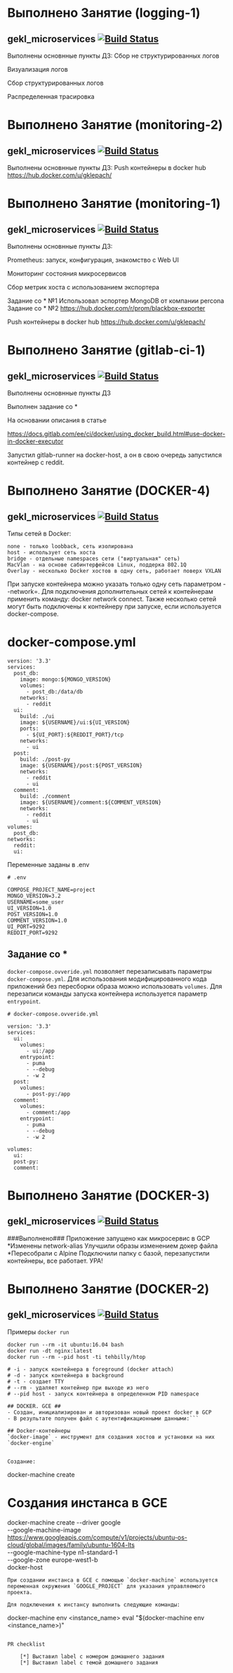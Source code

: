 # Выполнено Занятие (logging-1)

## gekl_microservices [![Build Status](https://travis-ci.com/Otus-DevOps-2019-08/gekl_microservices.svg?branch=logging-1)](https://travis-ci.com/Otus-DevOps-2019-08/gekl_microservices.svg?branch=logging-1)


Выполнены основнные пункты ДЗ:
  Сбор не структурированных логов
  
  Визуализация логов
  
  Сбор структурированных логов
  
  Распределенная трасировка

# Выполнено Занятие (monitoring-2)

## gekl_microservices [![Build Status](https://travis-ci.com/Otus-DevOps-2019-08/gekl_microservices.svg?branch=monitoring-2)](https://travis-ci.com/Otus-DevOps-2019-08/gekl_microservices.svg?branch=monitoring-2)


Выполнены основнные пункты ДЗ:
  Push контейнеры в docker hub https://hub.docker.com/u/gklepach/


# Выполнено Занятие (monitoring-1)

## gekl_microservices [![Build Status](https://travis-ci.com/Otus-DevOps-2019-08/gekl_microservices.svg?branch=monitoring-1)](https://travis-ci.com/Otus-DevOps-2019-08/gekl_microservices.svg?branch=monitoring-1)


Выполнены основнные пункты ДЗ:

Prometheus: запуск, конфигурация, знакомство с Web UI

Мониторинг состояния микросервисов

Сбор метрик хоста с использованием экспортера

Задание со * №1
  Использовал эспортер MongoDB от компании percona  
Задание со * №2
  https://hub.docker.com/r/prom/blackbox-exporter
  
Push контейнеры в docker hub https://hub.docker.com/u/gklepach/


# Выполнено Занятие (gitlab-ci-1)

## gekl_microservices [![Build Status](https://travis-ci.com/Otus-DevOps-2019-08/gekl_microservices.svg?branch=gitlab-ci-1)](https://travis-ci.com/Otus-DevOps-2019-08/gekl_microservices.svg?branch=gitlab-ci-1)


Выполнены основнные пункты ДЗ

Выполнен задание со *

На основании описания в статье 

https://docs.gitlab.com/ee/ci/docker/using_docker_build.html#use-docker-in-docker-executor

Запустил gitlab-runner на docker-host, а он в свою очередь запустился контейнер с reddit.

# Выполнено Занятие (DOCKER-4)
## gekl_microservices [![Build Status](https://travis-ci.com/Otus-DevOps-2019-08/gekl_microservices.svg?branch=docker-4)](https://travis-ci.com/Otus-DevOps-2019-08/gekl_microservices.svg?branch=docker-4)

Типы сетей в Docker:

    none - только loobback, сеть изолирована
    host - использует сеть хоста
    bridge - отдельные namespaces сети ("виртуальная" сеть)
    MacVlan - на основе сабинтерфейсов Linux, поддерка 802.1Q
    Overlay - несколько Docker хостов в одну сеть, работает поверх VXLAN

При запуске контейнера можно указать только одну сеть параметром --network=<name>. Для подключения дополнительных сетей к контейнерам применить команду: docker network connect. Также несколько сетей могут быть подключены к контейнеру при запуске, если используется docker-compose.

# docker-compose.yml

```
version: '3.3'
services:
  post_db:
    image: mongo:${MONGO_VERSION}
    volumes:
      - post_db:/data/db
    networks:
      - reddit
  ui:
    build: ./ui
    image: ${USERNAME}/ui:${UI_VERSION}
    ports:
      - ${UI_PORT}:${REDDIT_PORT}/tcp
    networks:
      - ui
  post:
    build: ./post-py
    image: ${USERNAME}/post:${POST_VERSION}
    networks:
      - reddit
      - ui
  comment:
    build: ./comment
    image: ${USERNAME}/comment:${COMMENT_VERSION}
    networks:
      - reddit
      - ui
volumes:
  post_db:
networks:
  reddit:
  ui:
```

Переменные заданы в .env

```
# .env

COMPOSE_PROJECT_NAME=project
MONGO_VERSION=3.2
USERNAME=some_user
UI_VERSION=1.0
POST_VERSION=1.0
COMMENT_VERSION=1.0
UI_PORT=9292
REDDIT_PORT=9292
```

## Задание со *
`docker-compose.ovveride.yml` позволяет перезаписывать параметры `docker-compose.yml`. Для использования модифицированного кода приложений без пересборки образа можно использовать `volumes`. Для перезаписи команды запуска контейнера используется параметр `entrypoint`.
```
# docker-compose.ovveride.yml

version: '3.3'
services:
  ui:
    volumes:
      - ui:/app
    entrypoint: 
      - puma
      - --debug 
      - -w 2
  post:
    volumes:
      - post-py:/app
  comment:
    volumes:
      - comment:/app
    entrypoint: 
      - puma
      - --debug 
      - -w 2

volumes:
  ui:
  post-py:
  comment:
```

# Выполнено Занятие (DOCKER-3)
## gekl_microservices [![Build Status](https://travis-ci.com/Otus-DevOps-2019-08/gekl_microservices.svg?branch=docker-2)](https://travis-ci.com/Otus-DevOps-2019-08/gekl_microservices.svg?branch=docker-2)

###Выполнено###
Приложение запущено как микросервис в GCP
*Изменены network-alias
Улучшили образы изменением докер файла
*Пересобрали с Alpine
Подключили папку с базой, перезапустили контейнеры, все работает. УРА!


# Выполнено Занятие (DOCKER-2)
## gekl_microservices [![Build Status](https://travis-ci.com/Otus-DevOps-2019-08/gekl_microservices.svg?branch=docker-2)](https://travis-ci.com/Otus-DevOps-2019-08/gekl_microservices.svg?branch=docker-2)

Примеры `docker run`
```
docker run --rm -it ubuntu:16.04 bash
docker run -dt nginx:latest
docker run --rm --pid host -ti tehbilly/htop

# -i - запуск контейнера в foreground (docker attach)
# -d - запуск контейнера в background
# -t - создает TTY
# --rm - удаляет контейнер при выходе из него
# --pid host - запуск контейнера в определенном PID namespace

## DOCKER. GCE ##
- Создан, инициализирован и авторизован новый проект docker в GCP
- В результате получен файл с аутентификационными данными:```

## Docker-контейнеры
`docker-image` - инструмент для создания хостов и установки на них `docker-engine`


Создание:
```
docker-machine create <name>

# Создания инстанса в GCE
docker-machine create --driver google \
 --google-machine-image https://www.googleapis.com/compute/v1/projects/ubuntu-os-cloud/global/images/family/ubuntu-1604-lts \
 --google-machine-type n1-standard-1 \
 --google-zone europe-west1-b \
 docker-host
```
При создании инстанса в GCE с помощью `docker-machine` используется переменная окружения `GOOGLE_PROJECT` для указания управляемого проекта. 

Для подключения к инстансу выполнить следующие команды:
```
docker-machine env <instance_name>
eval "$(docker-machine env <instance_name>)"
```

PR checklist

    [*] Выставил label с номером домашнего задания
    [*] Выставил label с темой домашнего задания
